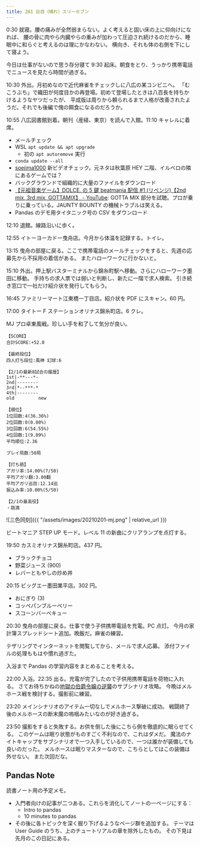 ```yaml
---
title: 281 日目（晴れ）スリーセブン
---
```


0:30 就寝。腰の痛みが全然弱まらない。よく考えると固い床の上に仰向けになれば、
腰の骨に肉やら内臓やらの重みが加わって圧迫され続けるのだから、睡眠中に和らぐと考えるのは理にかなわない。
横向き、それも体の右側を下にして寝よう。

今日は仕事がないので思う存分寝て 9:30 起床。朝食をとり、うっかり携帯電話でニュースを見たら時間が過ぎる。

10:30 外出。月初めなので近代麻雀をチェックしに八広の某コンビニへ。
「むこうぶち」で織田が何度目かの再登場。初めて登場したときは八百長を持ちかけるようなヤツだったが、
平成版は周りから頼られるまで人格が改善されたようだ。それでも後編で傀の餌食になるのだろうか。

10:55 八広図書館到着。朝刊（産経、東京）を読んで入館。11:10 キャレルに着席。

* メールチェック
* WSL `apt update && apt upgrade`
  * 初の `apt autoremove` 実行
* `conda update --all`
* [soejima1000] 新ビデオチェック。元ネタは秋葉原 HEY 二階、イルベロの隣にあるゲームでは？
* バックグラウンドで組織的に大量のファイルをダウンロード
* [【元祖音楽ゲーム】DOLCE. の 5 鍵 beatmania 配信 &#x23;1 (リベンジ)【2nd mix, 3rd mix, GOTTAMIX】 - YouTube](https://www.youtube.com/watch?v=l5ATe8n1AcA):
  GOTTA MIX 部分を試聴。プロが乗りに乗っている。JAUNTY BOUNTY の機械トラブルは笑える。
* Pandas のデモ用タイタニック号の CSV をダウンロード

12:10 退館。線路沿いに歩く。

12:55 イトーヨーカドー曳舟店。今月から体温を記録する。トイレ。

13:15 曳舟の部屋に戻る。ここで携帯電話のメールチェックをすると、先週の応募先から不採用の着信がある。
またハローワークに行かないと。

15:10 外出。押上駅バスターミナルから錦糸町駅へ移動。さらにハローワーク墨田に移動。
手持ちの求人票では弱いと判断し、新たに一階で求人検索。
引き続き窓口で一社だけ紹介状を発行してもらう。

16:45 ファミリーマート江東橋一丁目店。紹介状を PDF にスキャン。60 円。

17:00 タイトー F ステーションオリナス錦糸町店。6 クレ。

MJ プロ卓東風戦。珍しい手を和了して気分が良い。

```text
【SCORE】
合計SCORE:+52.0

【最終段位】
四人打ち段位:風神 幻球:6

【2/1の最新8試合の履歴】
1st|-**---*-
2nd|--------
3rd|*--***-*
4th|--------
old         new

【順位】
1位回数:4(36.36%)
2位回数:0(0.00%)
3位回数:6(54.55%)
4位回数:1(9.09%)
平均順位:2.36

プレイ局数:50局

【打ち筋】
アガリ率:14.00%(7/50)
平均アガリ翻:3.00翻
平均アガリ巡目:12.14巡
振込み率:10.00%(5/50)

【2/1の最高役】
・跳満
```

![三色同刻]({{ "/assets/images/20210201-mj.png" | relative_url }})

ビートマニア STEP UP モード。レベル 11 の新曲にクリアランプを点灯する。

19:50 カスミオリナス錦糸町店。437 円。

* ブラックチョコ
* 野菜ジュース (900)
* レバーともやしの炒め丼

20:15 ビッグエー墨田業平店。302 円。

* おにぎり (3)
* コッペパンブルーベリー
* スコーンバーベキュー

20:30 曳舟の部屋に戻る。仕事で使う子供携帯電話を充電。PC 点灯。
今月の家計簿スプレッドシート追加。晩飯だ。麻雀の練習。

テザリングでインターネットを閲覧してから、メールで求人応募。
添付ファイルの処理ももはや慣れ過ぎた。

入浴まで Pandas の学習内容をまとめることを考える。

22:00 入浴。22:35 出る。充電が完了したので子供用携帯電話を荷物に入れる。
さてお待ちかねの[地獄の伯爵令嬢の逆襲][bshf21a]のサブシナリオ攻略。
今晩はメルホース戦を検討する。撮影前に練習。

23:20 メインシナリオのアイテム一切なしでメルホース撃破に成功。
戦闘終了後のメルホースの断末魔の嗚咽みたいなのが好き過ぎる。

23:50 撮影をすると失敗する。お供を倒した後にこちら側を徹底的に眠らせてくる。
このゲームは眠り状態がものすごく不利なので、これはダメだ。
魔法のナイトキャップをサブシナリオで一つ入手しているので、一つは誰かが装備しても良いのだった。
メルホースは眠りマスターなので、こちらとしてはこの装備は外せない。
また次回だな。

## Pandas Note

読書ノート用の予定メモ。

* 入門者向けの記事が二つある。これらを消化してノートの一ページにする：
  * Intro to pandas
  * 10 minutes to pandas
* その後に各トピックを深く掘り下げるようなページ群を追加する。
  テーマは User Guide のうち、上のチュートリアルの章を除外したもの。
  その下見は先月のこの日記にある。

[soejima1000]: https://www.youtube.com/user/soejima1000/videos
[bshf21a]: https://www.freem.ne.jp/win/game/24805
